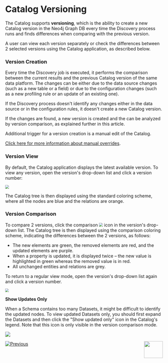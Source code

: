 # Catalog Versioning

The Catalog supports **versioning**, which is the ability to create a new Catalog version in the Neo4j Graph DB every time the Discovery process runs and finds differences when comparing with the previous version.

A user can view each version separately or check the differences between 2 selected versions using the Catalog application, as described below.

### Version Creation

Every time the Discovery job is executed, it performs the comparison between the current results and the previous Catalog version of the same data platform. The changes can be either due to the data source changes (such as a new table or a field) or due to the configuration changes (such as a new profiling rule or an update of an existing one). 

If the Discovery process doesn't identify any changes either in the data source or in the configuration rules, it doesn't create a new Catalog version.

If the changes are found, a new version is created and the can be analyzed by version comparison, as explained further in this article. 

Additional trigger for a version creation is a manual edit of the Catalog. 

[Click here for more information about manual overrides](07_manual_overrides.md).

### Version View

By default, the Catalog application displays the latest available version. To view any version, open the version's drop-down list and click a version number: 

<img src="images/versions.png" style="zoom:75%;" />

The Catalog tree is then displayed using the standard coloring scheme, where all the nodes are blue and the relations are orange. 

### Version Comparison

To compare 2 versions, click the comparison <img src="images/compare.png" style="zoom:75%;" /> icon in the version's drop-down list. The Catalog tree is then displayed using the comparison coloring scheme, indicating the differences between the 2 versions, as follows:

* The new elements are green, the removed elements are red, and the updated elements are purple.
* When a property is updated, it is displayed twice – the new value is highlighted in green whereas the removed value is in red.
* All unchanged entities and relations are grey.

To return to a regular view mode, open the version's drop-down list again and click a version number.

<img src="images/compare_versions.png" style="zoom:67%;" />

**Show Updates Only**

When a Schema contains too many Datasets, it might be difficult to identify the updated nodes. To view updated Datasets only, you should first expand the Datasets and then click the "Show updated only" icon in the Catalog's legend. Note that this icon is only visible in the version comparison mode.

<img src="images/data_platform_diff.gif"  />



[![Previous](/articles/images/Previous.png)](05_catalog_app.md)[<img align="right" width="60" height="54" src="/articles/images/Next.png">](07_manual_overrides.md) 

